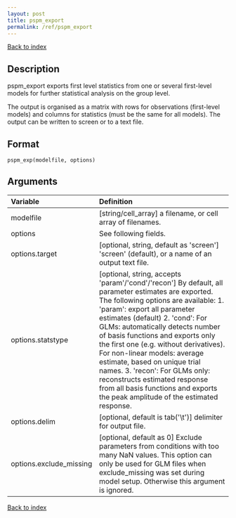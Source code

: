 ```yaml
---
layout: post
title: pspm_export
permalink: /ref/pspm_export
---
```



[Back to index](/PsPM/ref/)

## Description

pspm_export exports first level statistics from one or several first-level models for further statistical analysis on the group level. 

The output is organised as a matrix with rows for observations (first-level models) and columns for statistics (must be the same for all models). The output can be written to screen or to a text file. 


## Format

`pspm_exp(modelfile, options)`


## Arguments

| Variable | Definition |
|:--|:--|
| modelfile | [string/cell_array] a filename, or cell array of filenames. |
| options | See following fields. |
| options.target | [optional, string, default as 'screen'] 'screen' (default), or a name of an output text file. |
| options.statstype | [optional, string, accepts 'param'/'cond'/'recon'] By default, all parameter estimates are exported. The following options are available: 1. 'param': export all parameter estimates (default) 2. 'cond': For GLMs: automatically detects number of basis functions and exports only the first one (e.g. without derivatives). For non-linear models: average estimate, based on unique trial names. 3. 'recon': For GLMs only: reconstructs estimated response from all basis functions and exports the peak amplitude of the estimated response. |
| options.delim | [optional, default is tab('\t')] delimiter for output file. |
| options.exclude_missing | [optional, default as 0] Exclude parameters from conditions with too many NaN values. This option can only be used for GLM files when exclude_missing was set during model setup. Otherwise this argument is ignored. |

[Back to index](/PsPM/ref/)
